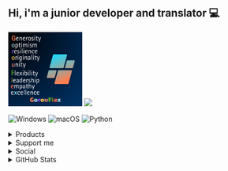 ## Hi, i'm a junior developer and translator 💻

<img src="Img/Logo.png" width="150" height="150">
<a href="https://github.com/gorouflex">
  <img src="https://github-stats-alpha.vercel.app/api?username=gorouflex&cc=000&tc=fff&ic=fff&bc=000">
</a>

![Windows](https://img.shields.io/badge/OS-Windows-blue?style=for-the-badge&logo=windows)
![macOS](https://img.shields.io/badge/OS-macOS-blue?style=for-the-badge&logo=macos)
![Python](https://img.shields.io/badge/Code-Python-coral?style=for-the-badge&logo=python)
  
<details>
  <summary>Products</summary>

| Repository |  Description | Codename (NEW) | Codename (OLD) | Project | G2SP |
|    :---:     |    :---:   |  :---:   | :---:   | :---:   | :---:   | 
| [DuoXPy](https://github.com/gorouflex/DuoXPy) | ⚡️ XP farm and Streak keeper for Duolingo 🔥 | SanDuo | Sandy | Project Sandy | ✅ |
| [Sandy](https://github.com/gorouflex/Sandy) | Official Documents and Information Repository for Project Sandy | SanRepo | / | Project Sandy | ✅ |
| [UXTU4Unix](https://github.com/AppleOSX/UXTU4Unix) | Adjust power management settings for AMD Ryzen APUs, Universal x86 Tuning Utility for Hackintosh/macOS and Linux | UXTU4Mac | UXTUFluter | Project AppleOSX | ✅ |
| [PatchSonomaWiFiOnTheFly](https://github.com/AppleOSX/PatchSonomaWiFiOnTheFly) | Patch modern Broadcom Wi-Fi card on the fly when doing a fresh install with macOS Sonoma | PSWFOTF | NativeSonomaOOBEWiFiPatch | Project AppleOSX | / |
| [M413IA](https://github.com/gorouflex/M413IA) | Fully (94%) functioned hackintosh for Asus M413IA | M413IA | AMDLaptopHackintosh | Project AppleOSX | ✅ |
| [LTPCX1Gen6](https://github.com/gorouflex/LTPCX1Gen6) | Lenovo ThinkPad Carbon X1 Gen 6 - Vanilla Bios | LNVTPX1G6 | / | Project AppleOSX | / |
| [KFD4XR](https://github.com/gorouflex/KFD4XR) | KFD for iPhone XR users. | MakeXRGreatAgain | / | Project AppleOSX | / |
| [AFKBot](https://github.com/gorouflex/AFKBot) | A (Simple) bot that can prevent you from AFK during the match | SimAFK | Project M | Project SimpleTool | / |
| [PassGen](https://github.com/gorouflex/PassGen) | (Simple) Password Generator and Checker | SimPG | Project PG | Project SimpleTool | / |
| [AFKBotLegacy](https://github.com/gorouflex/afkbotlegacy) | AFKBot but better ✨ | Liosk | Liosk | Project SimpleTool | / |
| [ODB](https://github.com/gorouflex/ODB) | ODB - Project LandFall | LandFall | ODB | Project LandFall | / |
| [vietnameseforcottonbuds](https://github.com/gorouflex/vietnameseforcottonbuds) | A Vietnamese translate for Cotton Buds | VNS4CBS | VNSTrans4CB | Project TransLang | / |

- G2SP : GorouFlex Software Support Package
  
</details>

<details>
  <summary>Support me</summary>
  <br>

<img src="/Img/QR.png" width="300" height="300">
<img src="/Img/QR2.png" width="300" height="300">
 
</details>

<details>
  <summary>Social</summary>
  <br>

  [![Discord Badge](https://lanyard.cnrad.dev/api/857550997248802837?borderRadius=5px&animated=true&hideDiscrim=false)](https://discord.com/users/857550997248802837)
  
</details>

<details>
  <summary>GitHub Stats</summary>
  <br>
  
  ![Stats](https://github-readme-stats.vercel.app/api?username=gorouflex&show_icons=true&theme=transparent)
  
  ![Top Langs](https://github-readme-stats.vercel.app/api/top-langs/?username=gorouflex&layout=compact&theme=dark)
</details>
